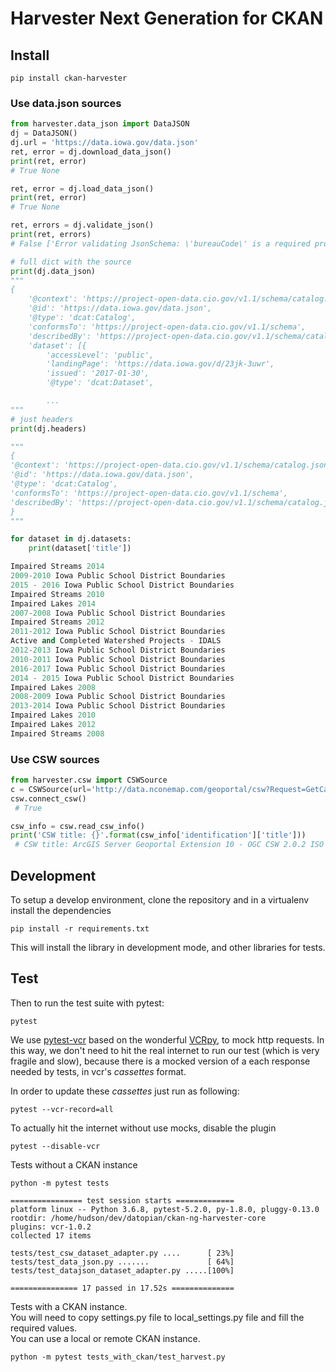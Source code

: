 # Harvester Next Generation for CKAN

## Install

```
pip install ckan-harvester
```


### Use data.json sources

```python
from harvester.data_json import DataJSON
dj = DataJSON()
dj.url = 'https://data.iowa.gov/data.json'
ret, error = dj.download_data_json()
print(ret, error)
# True None

ret, error = dj.load_data_json()
print(ret, error)
# True None

ret, errors = dj.validate_json()
print(ret, errors)
# False ['Error validating JsonSchema: \'bureauCode\' is a required property ...

# full dict with the source
print(dj.data_json)
"""
{
	'@context': 'https://project-open-data.cio.gov/v1.1/schema/catalog.jsonld',
	'@id': 'https://data.iowa.gov/data.json',
	'@type': 'dcat:Catalog',
	'conformsTo': 'https://project-open-data.cio.gov/v1.1/schema',
	'describedBy': 'https://project-open-data.cio.gov/v1.1/schema/catalog.json',
	'dataset': [{
		'accessLevel': 'public',
		'landingPage': 'https://data.iowa.gov/d/23jk-3uwr',
		'issued': '2017-01-30',
		'@type': 'dcat:Dataset',

        ... 
"""
# just headers
print(dj.headers)

"""
{
'@context': 'https://project-open-data.cio.gov/v1.1/schema/catalog.jsonld',
'@id': 'https://data.iowa.gov/data.json',
'@type': 'dcat:Catalog',
'conformsTo': 'https://project-open-data.cio.gov/v1.1/schema',
'describedBy': 'https://project-open-data.cio.gov/v1.1/schema/catalog.json',
}
"""

for dataset in dj.datasets:
    print(dataset['title'])

Impaired Streams 2014
2009-2010 Iowa Public School District Boundaries
2015 - 2016 Iowa Public School District Boundaries
Impaired Streams 2010
Impaired Lakes 2014
2007-2008 Iowa Public School District Boundaries
Impaired Streams 2012
2011-2012 Iowa Public School District Boundaries
Active and Completed Watershed Projects - IDALS
2012-2013 Iowa Public School District Boundaries
2010-2011 Iowa Public School District Boundaries
2016-2017 Iowa Public School District Boundaries
2014 - 2015 Iowa Public School District Boundaries
Impaired Lakes 2008
2008-2009 Iowa Public School District Boundaries
2013-2014 Iowa Public School District Boundaries
Impaired Lakes 2010
Impaired Lakes 2012
Impaired Streams 2008

```


### Use CSW sources

```python
from harvester.csw import CSWSource
c = CSWSource(url='http://data.nconemap.com/geoportal/csw?Request=GetCapabilities&Service=CSW&Version=2.0.2')
csw.connect_csw()
 # True

csw_info = csw.read_csw_info()
print('CSW title: {}'.format(csw_info['identification']['title']))
 # CSW title: ArcGIS Server Geoportal Extension 10 - OGC CSW 2.0.2 ISO AP
```

## Development

To setup a develop environment, clone the repository and in a virtualenv install the dependencies

```
pip install -r requirements.txt
```

This will install the library in development mode, and other libraries for tests. 

## Test

Then to run the test suite with pytest:

```
pytest
```

We use [pytest-vcr](https://pytest-vcr.readthedocs.io/en/latest/) based on the wonderful [VCRpy](https://vcrpy.readthedocs.io/en/latest/), to mock http requests. In this way, we don't need to hit the real internet to run our test (which is very fragile and slow), because there is a mocked version of a each response needed by tests, in vcr's *cassettes* format. 

In order to update these *cassettes* just run as following: 

```
pytest --vcr-record=all
```

To actually hit the internet without use mocks, disable the plugin 

```
pytest --disable-vcr
```

Tests without a CKAN instance

```
python -m pytest tests

================ test session starts =============
platform linux -- Python 3.6.8, pytest-5.2.0, py-1.8.0, pluggy-0.13.0
rootdir: /home/hudson/dev/datopian/ckan-ng-harvester-core
plugins: vcr-1.0.2
collected 17 items                                                                                                                                                          

tests/test_csw_dataset_adapter.py ....      [ 23%]
tests/test_data_json.py .......             [ 64%]
tests/test_datajson_dataset_adapter.py .....[100%]

=============== 17 passed in 17.52s ==============
```

Tests with a CKAN instance.  
You will need to copy settings.py file to local_settings.py file and fill the required values.  
You can use a local or remote CKAN instance.  


```
python -m pytest tests_with_ckan/test_harvest.py
```